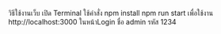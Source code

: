 วิธีใช้งานเว็บ เปิด Terminal ใช้คำสั่ง npm install
npm run start เพื่อใช้งาน
http://localhost:3000
ในหน้าLogin
ชื่อ admin
รหัส 1234
